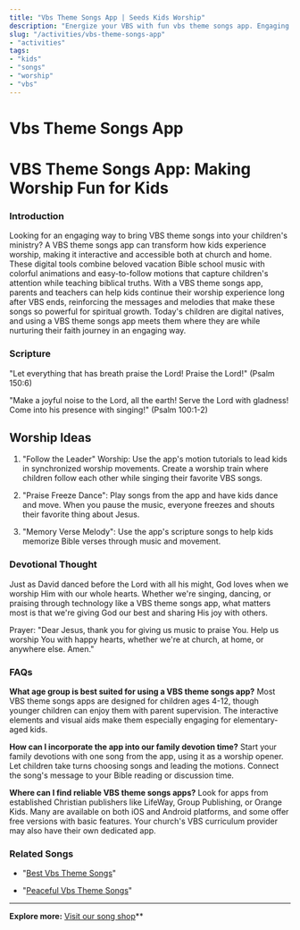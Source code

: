 ```yaml
---
title: "Vbs Theme Songs App | Seeds Kids Worship"
description: "Energize your VBS with fun vbs theme songs app. Engaging worship music and activities for summer children's ministry."
slug: "/activities/vbs-theme-songs-app"
- "activities"
tags:
- "kids"
- "songs"
- "worship"
- "vbs"
---
```


# Vbs Theme Songs App

# VBS Theme Songs App: Making Worship Fun for Kids

### Introduction
Looking for an engaging way to bring VBS theme songs into your children's ministry? A VBS theme songs app can transform how kids experience worship, making it interactive and accessible both at church and home. These digital tools combine beloved vacation Bible school music with colorful animations and easy-to-follow motions that capture children's attention while teaching biblical truths. With a VBS theme songs app, parents and teachers can help kids continue their worship experience long after VBS ends, reinforcing the messages and melodies that make these songs so powerful for spiritual growth. Today's children are digital natives, and using a VBS theme songs app meets them where they are while nurturing their faith journey in an engaging way.

### Scripture
"Let everything that has breath praise the Lord! Praise the Lord!" (Psalm 150:6)

"Make a joyful noise to the Lord, all the earth! Serve the Lord with gladness! Come into his presence with singing!" (Psalm 100:1-2)

## Worship Ideas
1. "Follow the Leader" Worship: Use the app's motion tutorials to lead kids in synchronized worship movements. Create a worship train where children follow each other while singing their favorite VBS songs.

2. "Praise Freeze Dance": Play songs from the app and have kids dance and move. When you pause the music, everyone freezes and shouts their favorite thing about Jesus.

3. "Memory Verse Melody": Use the app's scripture songs to help kids memorize Bible verses through music and movement.

### Devotional Thought
Just as David danced before the Lord with all his might, God loves when we worship Him with our whole hearts. Whether we're singing, dancing, or praising through technology like a VBS theme songs app, what matters most is that we're giving God our best and sharing His joy with others.

Prayer: "Dear Jesus, thank you for giving us music to praise You. Help us worship You with happy hearts, whether we're at church, at home, or anywhere else. Amen."

### FAQs
**What age group is best suited for using a VBS theme songs app?**
Most VBS theme songs apps are designed for children ages 4-12, though younger children can enjoy them with parent supervision. The interactive elements and visual aids make them especially engaging for elementary-aged kids.

**How can I incorporate the app into our family devotion time?**
Start your family devotions with one song from the app, using it as a worship opener. Let children take turns choosing songs and leading the motions. Connect the song's message to your Bible reading or discussion time.

**Where can I find reliable VBS theme songs apps?**
Look for apps from established Christian publishers like LifeWay, Group Publishing, or Orange Kids. Many are available on both iOS and Android platforms, and some offer free versions with basic features. Your church's VBS curriculum provider may also have their own dedicated app.

### Related Songs

- "[Best Vbs Theme Songs](/activities/best-vbs-theme-songs/)"

- "[Peaceful Vbs Theme Songs](/activities/peaceful-vbs-theme-songs/)"

---

**Explore more:** [Visit our song shop](https://seedskidsworship.com/shop)**

<!-- Schema Markup -->
<script type="application/ld+json">
{
  "@context": "https://schema.org",
  "@type": "MusicRecording",
  "name": "Vbs Theme Songs App",
  "byArtist": {
    "@type": "MusicGroup",
    "name": "Seeds Kids Worship"
  },
  "isFamilyFriendly": true,
  "url": "https://seedskidsworship.com/activities/vbs-theme-songs-app/"
}
</script>